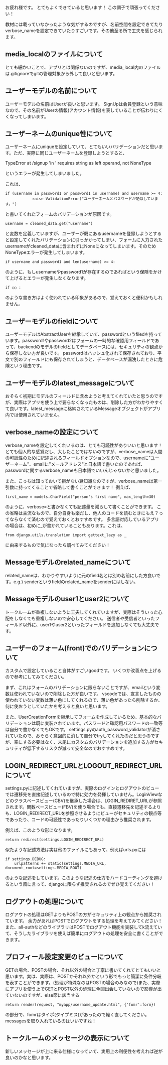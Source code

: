 お疲れ様です。
とてもよくできていると思います！
この調子で頑張ってください！

教材には載っていなかったような気がするのですが、名前空間を設定できてたりverbose_nameを設定できていたりすごいです。その他至る所で工夫を感じられます。

## media_localのファイルについて

とても細かいことで、アプリとは関係ないのですが、media_local内のファイルは.gitignoreでgitの管理対象から外して良いと思います。

## ユーザーモデルの名前について

ユーザーモデルの名前はUserが良いと思います。
SignUpは会員登録という意味なので、その名前がUserの情報(アカウント情報)を表していることが伝わりにくくなってしまいます。

## ユーザーネームのunique性について
ユーザーネームにuniqueを設定していて、とてもいいバリデーションだと思います。ただ、実際に同じユーザーネームを登録しようとすると、

TypeError at /signup
'in <string>' requires string as left operand, not NoneType

というエラーが発生してしまいました。

これは、

```
if (username in password1 or password1 in username) and username >= 4:
            raise ValidationError("ユーザーネームとパスワードが酷似しています。")
```

と書いてくれたフォームのバリデーションが原因です。

```
username = cleaned_data.get("username")
```

と変数を定義していますが、ユーザーが既にあるusernameを登録しようとすると設定してくれたバリデーションに引っかかってしまい、フォームに入力されたusernameがcleaned_dataに含まれずにNoneになってしまいます。そのためNoneTypeエラーが発生してしまいます。

```
if username and password1 and len(username) >= 4:
```
のように、もしusernameやpassword1が存在するのであればという保険をかけて上げるとエラーが発生しなくなります。

```
if ○○ :
```
のような書き方はよく使われている印象があるので、覚えておくと便利かもしれません。

## ユーザーモデルのfieldについて

ユーザーモデルはAbstractUserを継承していて、passwordというfiledを持っています。password1やpassword2はフォームの一時的な確認用フィールドであって、backendのモデルのfieldとしてデータベースには、セキュリティの観点から保存しない方が良いです。
passwordはハッシュ化されて保存されており、平文で別のフィールドにも保存されてしまうと、データベースが漏洩したときに危険という理由です。

## ユーザーモデルのlatest_messageについて

おそらく初期にモデルのフィールドに含めようと考えてくれていたと思うのですが、実際はアプリを使う上で要らなくなったものは、削除した方がわかりやすくて良いです。latest_messageに格納されているMessageオブジェクトがアプリ内では使用されていません。

## verbose_nameの設定について

verbose_nameを設定してくれいるのは、とても可読性がありいいと思います！
とても個人的な感覚だし、大したことではないのですが、verbose_nameは人間の可読性のために記述されるフィールドオプションなので、usernameに"ユーザーネーム"、emailに"メールアドレス"と日本語で書いたのであれば、passwordに関するverbose_nameも日本語でいいんじゃないかと思いました。

また、こっちは知っておいて損がない豆知識なのですが、verbose_nameは第一引数に持ってくることで省略して書くことができます！
例えば、
```
first_name = models.CharField("person's first name", max_length=30)
```
のように、verbose=と書かなくても記述量を減らして書くことができます。
この省略は主流なもので、自分自身も楽だし、他人のコードを読むときにもえ？ってならなくて済むので覚えておくとおすすめです。
多言語対応しているアプリの場合は、初めに_が書かれていることもあります。これは、
```
from django.utils.translation import gettext_lazy as _
```
に由来するもので気になったら調べてみてください！

## Messageモデルのrelated_nameについて

related_nameは、わかりやすいように元のfield名とは別の名前にした方良いです。e.g.) senderというfieldのrelated_nameをsenderにはしない。

## Messageモデルのuser1とuser2について

トークルームが重複しないように工夫してくれていますが、実際はそういった心配をしなくても重複しないので安心してください。
送信者や受信者といったフィールド以外に、user1やuser2といったフィールドを追加しなくても大丈夫です。


## ユーザーのフォーム(front)でのバリデーションについて

カスタムで設定していること自体がすごいgoodです。
いくつか改善点を上げるので参考にしてみてください。

まず、これはフォームのバリデーションに限らないことですが、emailという変数は使われていないので削除した方が良いです。
vscodeでは、宣言したものの使われていない変数は薄い色にしてくれるので、薄い色があったら削除するか、何に使おうとしていたかを考えると良いと思います。

また、UserCreationFormを継承してフォームを作成しているため、基本的なバリデーションは既に実装されています。パスワードと確認用パスワードの一致等は自分で書かなくてもOKです。
settings.pyのauth_password_validatorが消されていたので、おそらく意図的に消して自分でtryしてくれたのだと思うのですが、空にする必要はなく、末尾にカスタムのバリデーションを追加する方がセキュリティが低下するリスクが減って安全なのでおすすめです。

## LOGIN_REDIRECT_URLとLOGOUT_REDIRECT_URLについて

settings.pyに記述してくれていますが、実際のログインとログアウトのビューでは遷移先を直接記述しているので特に効力を発揮していません。LoginViewなどのクラスベースビュー(CBV)を継承した場合は、LOGIN_REDIRET_URLが参照されます。関数ベースビュー(FBV)を使う場合でも、直接遷移先を記述するよりも、LOGIN_REDIRECT_URLを参照させるようにビューがセキュリティの観点等であったり、コードの可読性であったりいくつかの理由から推奨されます。

例えば、このような形になります。
```
return redirect(settings.LOGIN_REDIRECT_URL)
```

似たような記述方法は実は他のファイルにもあって、例えばurls.pyには
```
if settings.DEBUG:
    urlpatterns += static(settings.MEDIA_URL, document_root=settings.MEDIA_ROOT)
```
のような記述をしています。このような記述の仕方をハードコーディングを避けるという風に言って、djangoに限らず推奨されるのでぜひ覚えてください！

## ログアウトの処理について

ログアウトの処理はGETよりもPOSTの方がセキュリティ上の観点から推奨されています。
余力があればPOSTでログアウトをする処理を考えてみてください！
また、all-authなどのライブラリはPOSTでログアウト機能を実装してk流えていて、そうしたライブラリを使えば簡単にログアウトの処理を安全に書くことができます。

## プロフィール設定変更のビューについて

GETの場合、POSTの場合、それ以外の場合と丁寧に書いてくれてとてもいいと思います。実は、実際は、POSTかそれ以外かという形でもっと簡潔に条件分岐を表すことができます。(処理が特殊なのはPOSTの場合のみなので)また、実際にアプリを使う上でGETとPOST以外の処理に今回出会していないので影響が出ていないのですが、else節に該当する
```
return render(request, "myapp/username_update.html", {'fomr':form})
```
の部分で、fomrはタイポ(タイプミス)があったので軽く直してください。messagesを取り入れているのはいいですね！

## トークルームのメッセージの表示について

新しいメッセージが上に来る仕様になっていて、実用上の利便性を考えれば逆が良いのかなと思います。



